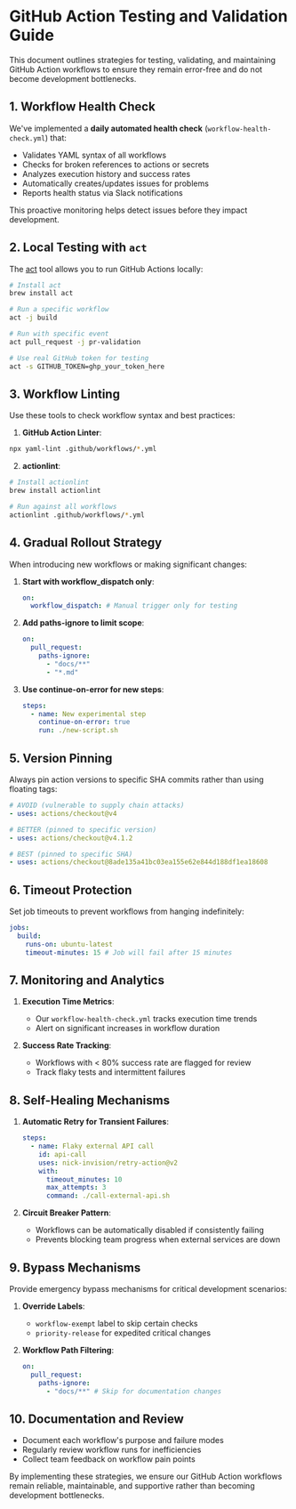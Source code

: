 # GitHub Action Testing and Validation Guide

This document outlines strategies for testing, validating, and maintaining GitHub Action workflows to ensure they remain error-free and do not become development bottlenecks.

## 1. Workflow Health Check

We've implemented a **daily automated health check** (`workflow-health-check.yml`) that:

- Validates YAML syntax of all workflows
- Checks for broken references to actions or secrets
- Analyzes execution history and success rates
- Automatically creates/updates issues for problems
- Reports health status via Slack notifications

This proactive monitoring helps detect issues before they impact development.

## 2. Local Testing with `act`

The [act](https://github.com/nektos/act) tool allows you to run GitHub Actions locally:

```bash
# Install act
brew install act

# Run a specific workflow
act -j build

# Run with specific event
act pull_request -j pr-validation

# Use real GitHub token for testing
act -s GITHUB_TOKEN=ghp_your_token_here
```

## 3. Workflow Linting

Use these tools to check workflow syntax and best practices:

1. **GitHub Action Linter**:

```bash
npx yaml-lint .github/workflows/*.yml
```

2. **actionlint**:

```bash
# Install actionlint
brew install actionlint

# Run against all workflows
actionlint .github/workflows/*.yml
```

## 4. Gradual Rollout Strategy

When introducing new workflows or making significant changes:

1. **Start with workflow_dispatch only**:

   ```yaml
   on:
     workflow_dispatch: # Manual trigger only for testing
   ```

2. **Add paths-ignore to limit scope**:

   ```yaml
   on:
     pull_request:
       paths-ignore:
         - "docs/**"
         - "*.md"
   ```

3. **Use continue-on-error for new steps**:
   ```yaml
   steps:
     - name: New experimental step
       continue-on-error: true
       run: ./new-script.sh
   ```

## 5. Version Pinning

Always pin action versions to specific SHA commits rather than using floating tags:

```yaml
# AVOID (vulnerable to supply chain attacks)
- uses: actions/checkout@v4

# BETTER (pinned to specific version)
- uses: actions/checkout@v4.1.2

# BEST (pinned to specific SHA)
- uses: actions/checkout@8ade135a41bc03ea155e62e844d188df1ea18608
```

## 6. Timeout Protection

Set job timeouts to prevent workflows from hanging indefinitely:

```yaml
jobs:
  build:
    runs-on: ubuntu-latest
    timeout-minutes: 15 # Job will fail after 15 minutes
```

## 7. Monitoring and Analytics

1. **Execution Time Metrics**:

   - Our `workflow-health-check.yml` tracks execution time trends
   - Alert on significant increases in workflow duration

2. **Success Rate Tracking**:
   - Workflows with < 80% success rate are flagged for review
   - Track flaky tests and intermittent failures

## 8. Self-Healing Mechanisms

1. **Automatic Retry for Transient Failures**:

   ```yaml
   steps:
     - name: Flaky external API call
       id: api-call
       uses: nick-invision/retry-action@v2
       with:
         timeout_minutes: 10
         max_attempts: 3
         command: ./call-external-api.sh
   ```

2. **Circuit Breaker Pattern**:
   - Workflows can be automatically disabled if consistently failing
   - Prevents blocking team progress when external services are down

## 9. Bypass Mechanisms

Provide emergency bypass mechanisms for critical development scenarios:

1. **Override Labels**:

   - `workflow-exempt` label to skip certain checks
   - `priority-release` for expedited critical changes

2. **Workflow Path Filtering**:
   ```yaml
   on:
     pull_request:
       paths-ignore:
         - "docs/**" # Skip for documentation changes
   ```

## 10. Documentation and Review

- Document each workflow's purpose and failure modes
- Regularly review workflow runs for inefficiencies
- Collect team feedback on workflow pain points

By implementing these strategies, we ensure our GitHub Action workflows remain reliable, maintainable, and supportive rather than becoming development bottlenecks.
